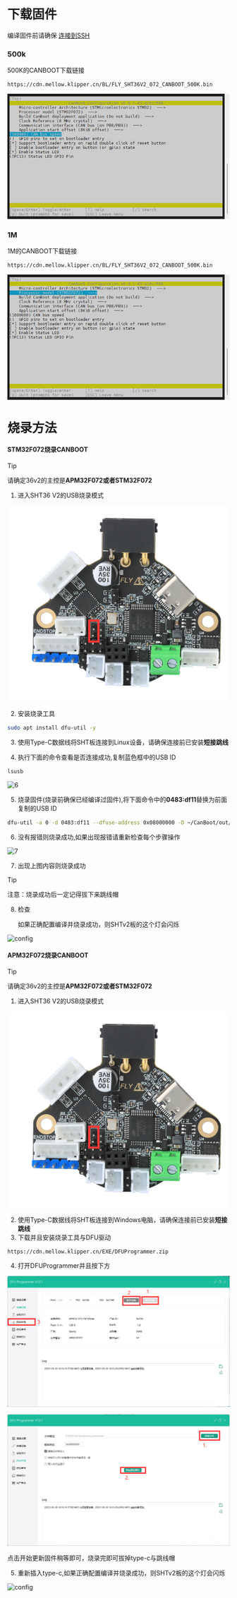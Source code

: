 

# 下载固件

编译固件前请确保 [连接到SSH](/introduction/conntossh "点击即可跳转")

<!-- tabs:start -->

### **500k**

500K的CANBOOT下载链接

```
https://cdn.mellow.klipper.cn/BL/FLY_SHT36V2_072_CANBOOT_500K.bin
```

![config](../../images/boards/fly_sht_v2/canboot2.png ":no-zooom")

### **1M**

1M的CANBOOT下载链接

```
https://cdn.mellow.klipper.cn/BL/FLY_SHT36V2_072_CANBOOT_500K.bin
```

![config](../../images/boards/fly_sht_v2/canboot1.png ":no-zooom")

<!-- tabs:end -->



# 烧录方法

<!-- tabs:start -->

#### **STM32F072烧录CANBOOT**

> [!TIP]
> 请确定36v2的主控是**APM32F072或者STM32F072**



1. 进入SHT36 V2的USB烧录模式

![usbflash](../../images/boards/fly_sht_v2/boot.png)

2. 安装烧录工具

```bash
sudo apt install dfu-util -y
```

3. 使用Type-C数据线将SHT板连接到Linux设备，请确保连接前已安装**短接跳线**

4. 执行下面的命令查看是否连接成功,复制蓝色框中的USB ID

```bash
lsusb
```

![6](../../images/boards/fly_sht36_42/6.png)

5. 烧录固件(烧录前确保已经编译过固件),将下面命令中的**0483:df11**替换为前面复制的USB ID

```bash
dfu-util -a 0 -d 0483:df11 --dfuse-address 0x08000000 -D ~/CanBoot/out/canboot.bin
```

6. 没有报错则烧录成功,如果出现报错请重新检查每个步骤操作

![7](../../images/boards/fly_sht36_42/7.png)

7. 出现上图内容则烧录成功

> [!TIP]
> 注意：烧录成功后一定记得拔下来跳线帽



8. 检查

    如果正确配置编译并烧录成功，则SHTv2板的这个灯会闪烁

![config](../../images/boards/fly_sht_v2/statusled.png ":no-zooom")



#### **APM32F072烧录CANBOOT**

> [!TIP]
> 请确定36v2的主控是**APM32F072或者STM32F072**



1. 进入SHT36 V2的USB烧录模式

![usbflash](../../images/boards/fly_sht_v2/boot.png)

2. 使用Type-C数据线将SHT板连接到Windows电脑，请确保连接前已安装**短接跳线**
3. 下载并且安装烧录工具与DFU驱动

```
https://cdn.mellow.klipper.cn/EXE/DFUProgrammer.zip
```

4. 打开DFUProgrammer并且按下方

![DFU](../../images/boards/fly_sht_v2/dfu.png)

![DFU](../../images/boards/fly_sht_v2/dfu1.png)

点击开始更新固件稍等即可，烧录完即可拔掉type-c与跳线帽

5. 重新插入type-c,如果正确配置编译并烧录成功，则SHTv2板的这个灯会闪烁

![config](../../images/boards/fly_sht_v2/statusled.png ":no-zooom")

<!-- tabs:end -->